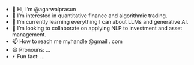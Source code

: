 - 👋 Hi, I’m @agarwalprasun
- 👀 I’m interested in quantitative finance and algorithmic trading.
- 🌱 I’m currently learning everything I can about LLMs and generative AI.
- 💞️ I’m looking to collaborate on applying NLP to investment and asset management.
- 📫 How to reach me myhandle @gmail . com
- 😄 Pronouns: ...
- ⚡ Fun fact: ...

<!---
agarwalprasun/agarwalprasun is a ✨ special ✨ repository because its `README.md` (this file) appears on your GitHub profile.
You can click the Preview link to take a look at your changes.
--->
